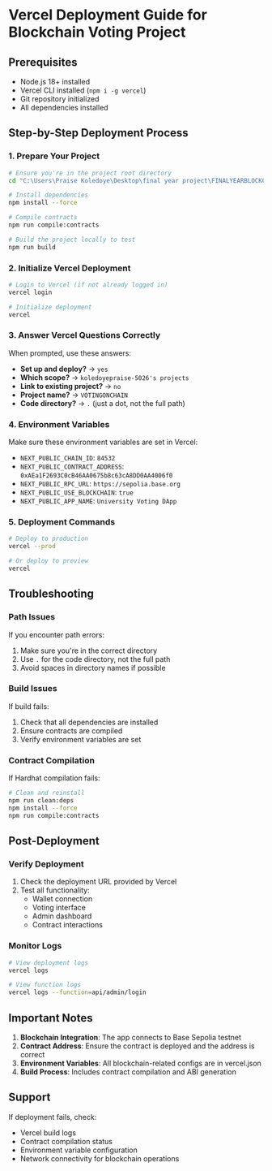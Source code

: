 # Vercel Deployment Guide for Blockchain Voting Project

## Prerequisites
- Node.js 18+ installed
- Vercel CLI installed (`npm i -g vercel`)
- Git repository initialized
- All dependencies installed

## Step-by-Step Deployment Process

### 1. Prepare Your Project
```bash
# Ensure you're in the project root directory
cd "C:\Users\Praise Koledoye\Desktop\final year project\FINALYEARBLOCKCHAIN"

# Install dependencies
npm install --force

# Compile contracts
npm run compile:contracts

# Build the project locally to test
npm run build
```

### 2. Initialize Vercel Deployment
```bash
# Login to Vercel (if not already logged in)
vercel login

# Initialize deployment
vercel
```

### 3. Answer Vercel Questions Correctly
When prompted, use these answers:

- **Set up and deploy?** → `yes`
- **Which scope?** → `koledoyepraise-5026's projects`
- **Link to existing project?** → `no`
- **Project name?** → `VOTINGONCHAIN`
- **Code directory?** → `.` (just a dot, not the full path)

### 4. Environment Variables
Make sure these environment variables are set in Vercel:
- `NEXT_PUBLIC_CHAIN_ID`: `84532`
- `NEXT_PUBLIC_CONTRACT_ADDRESS`: `0xAEa1F2693C0cB46AA0675b8c63cA8DD0AA4006f0`
- `NEXT_PUBLIC_RPC_URL`: `https://sepolia.base.org`
- `NEXT_PUBLIC_USE_BLOCKCHAIN`: `true`
- `NEXT_PUBLIC_APP_NAME`: `University Voting DApp`

### 5. Deployment Commands
```bash
# Deploy to production
vercel --prod

# Or deploy to preview
vercel
```

## Troubleshooting

### Path Issues
If you encounter path errors:
1. Make sure you're in the correct directory
2. Use `.` for the code directory, not the full path
3. Avoid spaces in directory names if possible

### Build Issues
If build fails:
1. Check that all dependencies are installed
2. Ensure contracts are compiled
3. Verify environment variables are set

### Contract Compilation
If Hardhat compilation fails:
```bash
# Clean and reinstall
npm run clean:deps
npm install --force
npm run compile:contracts
```

## Post-Deployment

### Verify Deployment
1. Check the deployment URL provided by Vercel
2. Test all functionality:
   - Wallet connection
   - Voting interface
   - Admin dashboard
   - Contract interactions

### Monitor Logs
```bash
# View deployment logs
vercel logs

# View function logs
vercel logs --function=api/admin/login
```

## Important Notes

1. **Blockchain Integration**: The app connects to Base Sepolia testnet
2. **Contract Address**: Ensure the contract is deployed and the address is correct
3. **Environment Variables**: All blockchain-related configs are in vercel.json
4. **Build Process**: Includes contract compilation and ABI generation

## Support
If deployment fails, check:
- Vercel build logs
- Contract compilation status
- Environment variable configuration
- Network connectivity for blockchain operations
